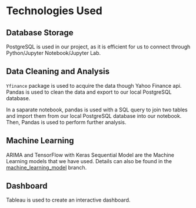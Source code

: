 # Technologies Used

## Database Storage

PostgreSQL is used in our project, as it is efficient for us to connect through Python/Jupyter Notebook/Jupyter Lab.

## Data Cleaning and Analysis

`Yfinance` package is used to acquire the data though Yahoo Finance api. Pandas is used to clean the data and export to our local PostgreSQL database. 

In a saparate notebook, pandas is used with a SQL query to join two tables and import them from our local PostgreSQL database into our notebook. Then, Pandas is used to perform further analysis. 

## Machine Learning

ARIMA and TensorFlow with Keras Sequential Model are the Machine Learning models that we have used. Details can also be found in the [machine_learning_model](https://github.com/kobertlam/Energy_ETF_RYE_Forecast/tree/machine_learning_model) branch. 

## Dashboard
Tableau is used to create an interactive dashboard. 
